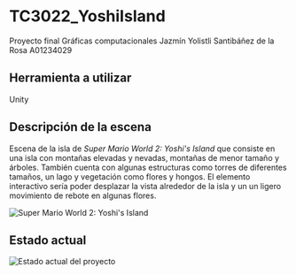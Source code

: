 # TC3022_YoshiIsland

Proyecto final Gráficas computacionales 
Jazmín Yolistli Santibáñez de la Rosa A01234029

## Herramienta a utilizar
Unity

## Descripción de la escena
Escena de la isla de _Super Mario World 2: Yoshi's Island_ que consiste en una isla con montañas elevadas y nevadas, montañas de menor tamaño y árboles. También cuenta con algunas estructuras como torres de diferentes tamaños, un lago y vegetación como flores y hongos.
El elemento interactivo sería poder desplazar la vista alrededor de la isla y un un ligero movimiento de rebote en algunas flores.

![Super Mario World 2: Yoshi's Island](https://i.imgur.com/mm3UrkM.png)


## Estado actual

![Estado actual del proyecto](https://i.imgur.com/qhH52JP.png)
